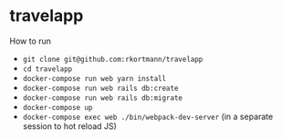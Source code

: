 # travelapp

How to run
- `git clone git@github.com:rkortmann/travelapp`
- `cd travelapp`
- `docker-compose run web yarn install`
- `docker-compose run web rails db:create`
- `docker-compose run web rails db:migrate`
- `docker-compose up`
- `docker-compose exec web ./bin/webpack-dev-server` (in a separate session to hot reload JS)
